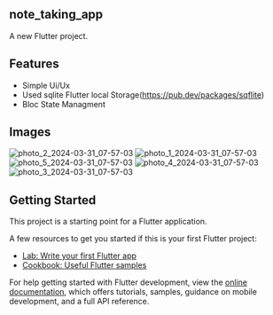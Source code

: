 ## note_taking_app
A new Flutter project.
## Features
  - Simple Ui/Ux
  - Used sqlite Flutter local Storage(https://pub.dev/packages/sqflite)
  - Bloc State Managment

## Images
![photo_2_2024-03-31_07-57-03](https://github.com/Abelabebe313/note_taking_app_flutter/assets/88794322/a0717742-af72-44b9-8e91-94f706923022)
![photo_1_2024-03-31_07-57-03](https://github.com/Abelabebe313/note_taking_app_flutter/assets/88794322/637fc738-0e7a-4edf-8c96-385a9c623e30)
![photo_5_2024-03-31_07-57-03](https://github.com/Abelabebe313/note_taking_app_flutter/assets/88794322/e799967f-f876-4b5c-8d99-67755221efed)
![photo_4_2024-03-31_07-57-03](https://github.com/Abelabebe313/note_taking_app_flutter/assets/88794322/90db785c-444f-4770-99f0-681b3b9f8955)
![photo_3_2024-03-31_07-57-03](https://github.com/Abelabebe313/note_taking_app_flutter/assets/88794322/1de34795-94e3-44b8-ba9c-f0564e73ae2a)


## Getting Started

This project is a starting point for a Flutter application.

A few resources to get you started if this is your first Flutter project:

- [Lab: Write your first Flutter app](https://docs.flutter.dev/get-started/codelab)
- [Cookbook: Useful Flutter samples](https://docs.flutter.dev/cookbook)

For help getting started with Flutter development, view the
[online documentation](https://docs.flutter.dev/), which offers tutorials,
samples, guidance on mobile development, and a full API reference.

